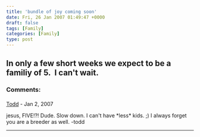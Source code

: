 ```yaml
---
title: 'bundle of joy coming soon'
date: Fri, 26 Jan 2007 01:49:47 +0000
draft: false
tags: [Family]
categories: [Family]
type: post
---
```


In only a few short weeks we expect to be a familiy of 5.  I can't wait.
---
### Comments:
#### 
[Todd](http://www.dma.org/cgi-bin/cgiwrap/tw/toddblog "taw@pobox.com") - <time datetime="2007-01-30 18:57:39">Jan 2, 2007</time>

jesus, FIVE!?! Dude. Slow down. I can't have \*less\* kids. ;) I always forget you are a breeder as well. -todd
<hr />
